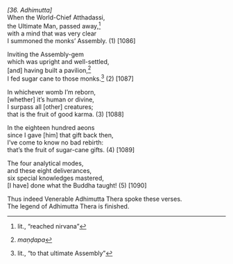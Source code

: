 *\[36. Adhimutta\]*  
When the World-Chief Atthadassi,  
the Ultimate Man, passed away,[^1]  
with a mind that was very clear  
I summoned the monks’ Assembly. (1) \[1086\]

Inviting the Assembly-gem  
which was upright and well-settled,  
\[and\] having built a pavilion,[^2]  
I fed sugar cane to those monks.[^3] (2) \[1087\]

In whichever womb I’m reborn,  
\[whether\] it’s human or divine,  
I surpass all \[other\] creatures;  
that is the fruit of good karma. (3) \[1088\]

In the eighteen hundred aeons  
since I gave \[him\] that gift back then,  
I’ve come to know no bad rebirth:  
that’s the fruit of sugar-cane gifts. (4) \[1089\]

The four analytical modes,  
and these eight deliverances,  
six special knowledges mastered,  
\[I have\] done what the Buddha taught! (5) \[1090\]

Thus indeed Venerable Adhimutta Thera spoke these verses.  
The legend of Adhimutta Thera is finished.

[^1]: lit., “reached nirvana”

[^2]: *maṇḍapa*

[^3]: lit., “to that ultimate Assembly”
